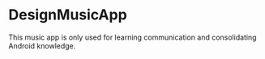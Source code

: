 # DesignMusicApp
This music app is only used for learning communication and consolidating Android knowledge.
